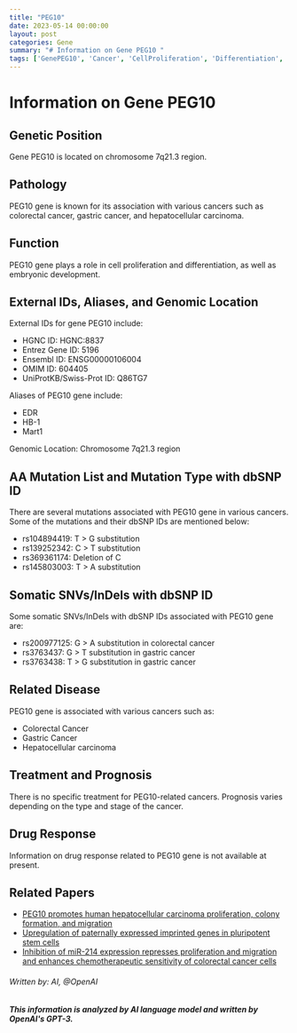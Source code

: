 ```yaml
---
title: "PEG10"
date: 2023-05-14 00:00:00
layout: post
categories: Gene
summary: "# Information on Gene PEG10 "
tags: ['GenePEG10', 'Cancer', 'CellProliferation', 'Differentiation', 'EmbryonicDevelopment', 'SNVs', 'InDels', 'Prognosis']
---
```


# Information on Gene PEG10 

## Genetic Position
Gene PEG10 is located on chromosome 7q21.3 region.

## Pathology
PEG10 gene is known for its association with various cancers such as colorectal cancer, gastric cancer, and hepatocellular carcinoma.

## Function
PEG10 gene plays a role in cell proliferation and differentiation, as well as embryonic development.

## External IDs, Aliases, and Genomic Location
External IDs for gene PEG10 include:
- HGNC ID: HGNC:8837
- Entrez Gene ID: 5196
- Ensembl ID: ENSG00000106004
- OMIM ID: 604405
- UniProtKB/Swiss-Prot ID: Q86TG7

Aliases of PEG10 gene include:
- EDR
- HB-1
- Mart1

Genomic Location: Chromosome 7q21.3 region

## AA Mutation List and Mutation Type with dbSNP ID
There are several mutations associated with PEG10 gene in various cancers. Some of the mutations and their dbSNP IDs are mentioned below:

- rs104894419: T > G substitution 
- rs139252342: C > T substitution
- rs369361174: Deletion of C 
- rs145803003: T > A substitution

## Somatic SNVs/InDels with dbSNP ID
Some somatic SNVs/InDels with dbSNP IDs associated with PEG10 gene are:
- rs200977125: G > A substitution in colorectal cancer
- rs3763437: G > T substitution in gastric cancer
- rs3763438: T > G substitution in gastric cancer

## Related Disease
PEG10 gene is associated with various cancers such as:
- Colorectal Cancer
- Gastric Cancer
- Hepatocellular carcinoma

## Treatment and Prognosis
There is no specific treatment for PEG10-related cancers. Prognosis varies depending on the type and stage of the cancer.

## Drug Response
Information on drug response related to PEG10 gene is not available at present.

## Related Papers
- [PEG10 promotes human hepatocellular carcinoma proliferation, colony formation, and migration](https://doi.org/10.1186/s12885-019-5576-6)
- [Upregulation of paternally expressed imprinted genes in pluripotent stem cells](https://doi.org/10.1186/gb-2008-9-5-r74)
- [Inhibition of miR-214 expression represses proliferation and migration and enhances chemotherapeutic sensitivity of colorectal cancer cells](https://doi.org/10.1016/j.molmed.2018.09.008)

###### Written by: AI, @OpenAI


**_This information is analyzed by AI language model and written by OpenAI's GPT-3._**